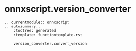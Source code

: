 # onnxscript.version_converter

```{eval-rst}
.. currentmodule:: onnxscript
.. autosummary::
    :toctree: generated
    :template: functiontemplate.rst

    version_converter.convert_version
```
